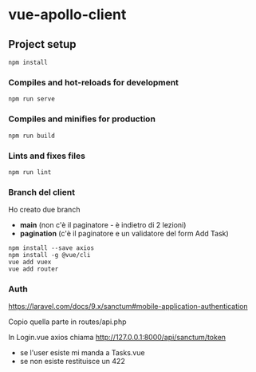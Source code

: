 # vue-apollo-client

## Project setup
```
npm install
```

### Compiles and hot-reloads for development
```
npm run serve
```

### Compiles and minifies for production
```
npm run build
```

### Lints and fixes files
```
npm run lint
```

### Branch del client
Ho creato due branch
- **main** (non c'è il paginatore - è indietro di 2 lezioni)
- **pagination** (c'è il paginatore e un validatore del form Add Task)

```
npm install --save axios
npm install -g @vue/cli
vue add vuex
vue add router
```

### Auth
https://laravel.com/docs/9.x/sanctum#mobile-application-authentication

Copio quella parte in routes/api.php

In Login.vue axios chiama http://127.0.0.1:8000/api/sanctum/token 
- se l'user esiste mi manda a Tasks.vue
- se non esiste restituisce un 422

